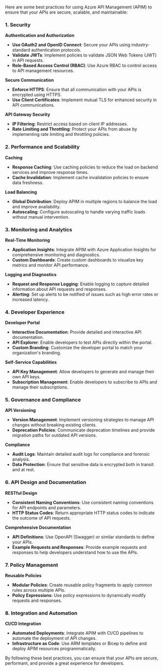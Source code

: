 Here are some best practices for using Azure API Management (APIM) to ensure that your APIs are secure, scalable, and maintainable:

### **1. Security**

**Authentication and Authorization**
- **Use OAuth2 and OpenID Connect**: Secure your APIs using industry-standard authentication protocols.
- **Validate JWTs**: Implement policies to validate JSON Web Tokens (JWT) in API requests.
- **Role-Based Access Control (RBAC)**: Use Azure RBAC to control access to API management resources.

**Secure Communication**
- **Enforce HTTPS**: Ensure that all communication with your APIs is encrypted using HTTPS.
- **Use Client Certificates**: Implement mutual TLS for enhanced security in API communications.

**API Gateway Security**
- **IP Filtering**: Restrict access based on client IP addresses.
- **Rate Limiting and Throttling**: Protect your APIs from abuse by implementing rate limiting and throttling policies.

### **2. Performance and Scalability**

**Caching**
- **Response Caching**: Use caching policies to reduce the load on backend services and improve response times.
- **Cache Invalidation**: Implement cache invalidation policies to ensure data freshness.

**Load Balancing**
- **Global Distribution**: Deploy APIM in multiple regions to balance the load and improve availability.
- **Autoscaling**: Configure autoscaling to handle varying traffic loads without manual intervention.

### **3. Monitoring and Analytics**

**Real-Time Monitoring**
- **Application Insights**: Integrate APIM with Azure Application Insights for comprehensive monitoring and diagnostics.
- **Custom Dashboards**: Create custom dashboards to visualize key metrics and monitor API performance.

**Logging and Diagnostics**
- **Request and Response Logging**: Enable logging to capture detailed information about API requests and responses.
- **Alerting**: Set up alerts to be notified of issues such as high error rates or increased latency.

### **4. Developer Experience**

**Developer Portal**
- **Interactive Documentation**: Provide detailed and interactive API documentation.
- **API Explorer**: Enable developers to test APIs directly within the portal.
- **Custom Branding**: Customize the developer portal to match your organization's branding.

**Self-Service Capabilities**
- **API Key Management**: Allow developers to generate and manage their own API keys.
- **Subscription Management**: Enable developers to subscribe to APIs and manage their subscriptions.

### **5. Governance and Compliance**

**API Versioning**
- **Version Management**: Implement versioning strategies to manage API changes without breaking existing clients.
- **Deprecation Policies**: Communicate deprecation timelines and provide migration paths for outdated API versions.

**Compliance**
- **Audit Logs**: Maintain detailed audit logs for compliance and forensic analysis.
- **Data Protection**: Ensure that sensitive data is encrypted both in transit and at rest.

### **6. API Design and Documentation**

**RESTful Design**
- **Consistent Naming Conventions**: Use consistent naming conventions for API endpoints and parameters.
- **HTTP Status Codes**: Return appropriate HTTP status codes to indicate the outcome of API requests.

**Comprehensive Documentation**
- **API Definitions**: Use OpenAPI (Swagger) or similar standards to define your APIs.
- **Example Requests and Responses**: Provide example requests and responses to help developers understand how to use the APIs.

### **7. Policy Management**

**Reusable Policies**
- **Modular Policies**: Create reusable policy fragments to apply common rules across multiple APIs.
- **Policy Expressions**: Use policy expressions to dynamically modify requests and responses.

### **8. Integration and Automation**

**CI/CD Integration**
- **Automated Deployments**: Integrate APIM with CI/CD pipelines to automate the deployment of API changes.
- **Infrastructure as Code**: Use ARM templates or Bicep to define and deploy APIM resources programmatically.

By following these best practices, you can ensure that your APIs are secure, performant, and provide a great experience for developers.